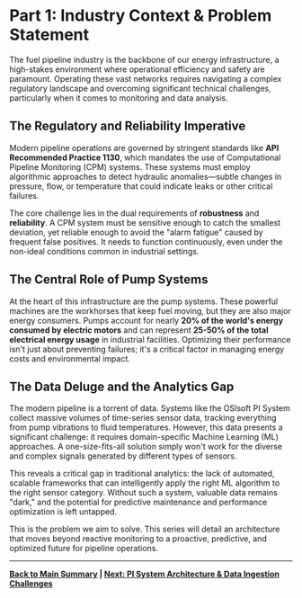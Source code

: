 # Part 1: Industry Context & Problem Statement

The fuel pipeline industry is the backbone of our energy infrastructure, a high-stakes environment where operational efficiency and safety are paramount. Operating these vast networks requires navigating a complex regulatory landscape and overcoming significant technical challenges, particularly when it comes to monitoring and data analysis.

## The Regulatory and Reliability Imperative

Modern pipeline operations are governed by stringent standards like **API Recommended Practice 1130**, which mandates the use of Computational Pipeline Monitoring (CPM) systems. These systems must employ algorithmic approaches to detect hydraulic anomalies—subtle changes in pressure, flow, or temperature that could indicate leaks or other critical failures.

The core challenge lies in the dual requirements of **robustness** and **reliability**. A CPM system must be sensitive enough to catch the smallest deviation, yet reliable enough to avoid the "alarm fatigue" caused by frequent false positives. It needs to function continuously, even under the non-ideal conditions common in industrial settings.

## The Central Role of Pump Systems

At the heart of this infrastructure are the pump systems. These powerful machines are the workhorses that keep fuel moving, but they are also major energy consumers. Pumps account for nearly **20% of the world's energy consumed by electric motors** and can represent **25-50% of the total electrical energy usage** in industrial facilities. Optimizing their performance isn't just about preventing failures; it's a critical factor in managing energy costs and environmental impact.

## The Data Deluge and the Analytics Gap

The modern pipeline is a torrent of data. Systems like the OSIsoft PI System collect massive volumes of time-series sensor data, tracking everything from pump vibrations to fluid temperatures. However, this data presents a significant challenge: it requires domain-specific Machine Learning (ML) approaches. A one-size-fits-all solution simply won't work for the diverse and complex signals generated by different types of sensors.

This reveals a critical gap in traditional analytics: the lack of automated, scalable frameworks that can intelligently apply the right ML algorithm to the right sensor category. Without such a system, valuable data remains "dark," and the potential for predictive maintenance and performance optimization is left untapped.

This is the problem we aim to solve. This series will detail an architecture that moves beyond reactive monitoring to a proactive, predictive, and optimized future for pipeline operations.

---

**[Back to Main Summary](./00_main_summary.md) | [Next: PI System Architecture & Data Ingestion Challenges](./02_pi_system_architecture.md)**